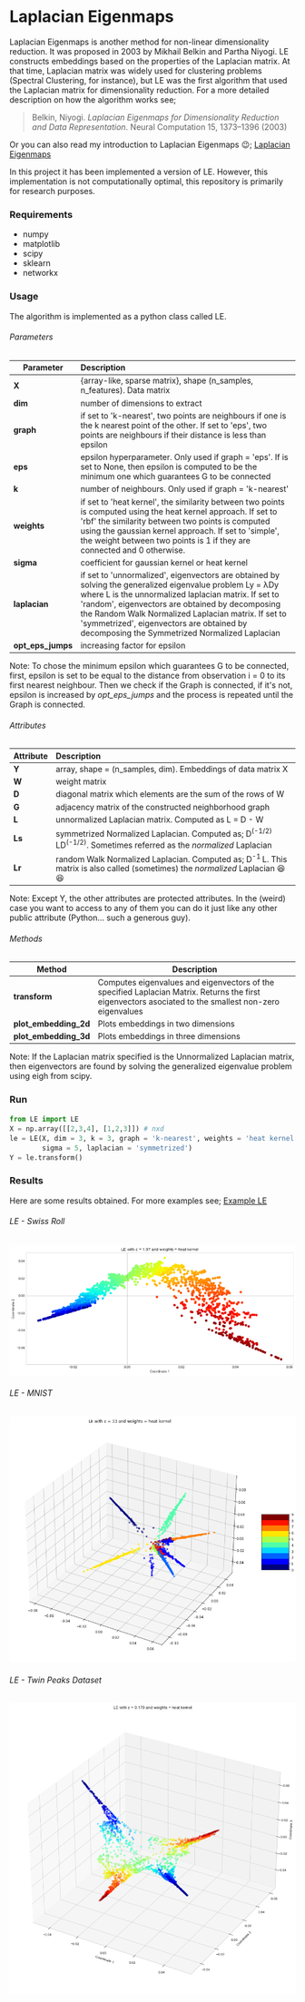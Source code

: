# Laplacian Eigenmaps

Laplacian Eigenmaps is another method for non-linear dimensionality reduction. It was proposed in 2003 by  Mikhail Belkin and Partha Niyogi. LE constructs embeddings based on the properties of the Laplacian matrix. At that time, Laplacian matrix was widely used for clustering problems (Spectral Clustering, for instance), but LE was the first algorithm that used the Laplacian matrix for dimensionality reduction. For a more detailed description on how the algorithm works see;

> Belkin, Niyogi. *Laplacian Eigenmaps for Dimensionality Reduction and Data Representation*. Neural Computation 15, 1373–1396 (2003)

Or you can also read my introduction to Laplacian Eigenmaps 😉; [Laplacian Eigenmaps](https://javi897.github.io/Laplacian_eigenmaps/)

In this project it has been implemented a version of LE. However, this implementation is not computationally optimal, this repository is primarily for research purposes.

### Requirements

- numpy
- matplotlib
- scipy
- sklearn
- networkx

### Usage

The algorithm is implemented as a python class called LE.

###### Parameters

| Parameter         | Description                                                  |
| ----------------- | :----------------------------------------------------------- |
| **X**             | {array-like, sparse matrix}, shape (n_samples, n_features). Data matrix |
| **dim**           | number of dimensions to extract                              |
| **graph**         | if set to 'k-nearest', two points are neighbours if one is the k nearest point of the other. If set to 'eps', two points are neighbours if their distance is less than epsilon |
| **eps**           | epsilon hyperparameter. Only used if graph = 'eps'. If is set to None, then epsilon is computed to be the minimum one which guarantees G to be connected |
| **k**             | number of neighbours. Only used if graph = 'k-nearest'       |
| **weights**       | if set to 'heat kernel', the similarity between two points is computed using the heat kernel approach. If set to 'rbf' the similarity between two points is computed using the gaussian kernel approach. If set to 'simple', the weight between two points is 1 if they are connected and 0 otherwise. |
| **sigma**         | coefficient for gaussian kernel or heat kernel               |
| **laplacian**     | if set to 'unnormalized', eigenvectors are obtained by solving the generalized eigenvalue problem Ly = λDy where L is the unnormalized laplacian matrix. If set to 'random', eigenvectors are obtained by decomposing the Random Walk Normalized Laplacian matrix. If set to 'symmetrized', eigenvectors are obtained by decomposing the Symmetrized Normalized Laplacian |
| **opt_eps_jumps** | increasing factor for epsilon                                |

Note: To chose the minimum epsilon which guarantees G to be connected, first, epsilon is set to be equal to the distance from observation i = 0 to its first nearest neighbour. Then we check if the Graph is connected, if it's not, epsilon is increased by *opt_eps_jumps* and the process is repeated until the Graph is connected. 

###### Attributes

| Attribute | Description                                                  |
| --------- | :----------------------------------------------------------- |
| **Y**     | array, shape = (n_samples, dim). Embeddings of data matrix X |
| **W**     | weight matrix                                                |
| **D**     | diagonal matrix which elements are the sum of  the rows of W |
| **G**     | adjacency matrix of the constructed neighborhood graph       |
| **L**     | unnormalized Laplacian matrix. Computed as L = D - W         |
| **Ls**    | symmetrized Normalized Laplacian. Computed as; D<sup>(-1/2) </sup> LD<sup>(-1/2)</sup>. Sometimes referred as the *normalized* Laplacian |
| **Lr**    | random Walk Normalized Laplacian. Computed as; D<sup>-1 </sup>L. This matrix is also called (sometimes) the *normalized* Laplacian 😆😆 |

Note: Except Y, the other attributes are protected attributes. In the (weird) case you want to access to any of them you can do it just like any other public attribute (Python... such a generous guy).

###### Methods

| Method                | Description                                                  |
| --------------------- | ------------------------------------------------------------ |
| **transform**         | Computes eigenvalues and eigenvectors of the specified Laplacian Matrix. Returns the first eigenvectors asociated to the smallest non-zero eigenvalues |
| **plot_embedding_2d** | Plots embeddings in two dimensions                           |
| **plot_embedding_3d** | Plots embeddings in three dimensions                         |

Note: If the Laplacian matrix specified is the Unnormalized Laplacian matrix, then eigenvectors are found by solving the generalized eigenvalue problem using eigh from scipy. 

### Run

```python
from LE import LE
X = np.array([[2,3,4], [1,2,3]]) # nxd
le = LE(X, dim = 3, k = 3, graph = 'k-nearest', weights = 'heat kernel', 
        sigma = 5, laplacian = 'symmetrized')
Y = le.transform()
```

### Results

Here are some results obtained. For more examples see; [Example LE](https://nbviewer.jupyter.org/github/JAVI897/Laplacian-Eigenmaps/blob/master/example%20LE.ipynb)

###### LE - Swiss Roll

<img src="https://github.com/JAVI897/Laplacian-Eigenmaps/blob/master/img/swiss-roll.png" style="zoom:70%;" />

###### LE - MNIST

<img src="https://github.com/JAVI897/Laplacian-Eigenmaps/blob/master/img/mnist.png" style="zoom:70%;" />

###### LE - Twin Peaks Dataset

<img src="https://github.com/JAVI897/Laplacian-Eigenmaps/blob/master/img/twin.png" style="zoom:70%;" />